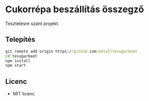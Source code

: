 # Cukorrépa beszállítás összegző

Tesztelésre szánt projekt.

## Telepítés

```cmd
git remote add origin https://github.com/oktat/tesugarbeet
cd tesugarbeet
npm install
npm start
```

## Licenc

* MIT licenc
